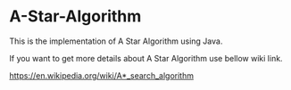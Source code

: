 # A-Star-Algorithm
This is the implementation of A Star Algorithm using Java.

If you want to get more details about A Star Algorithm use bellow wiki link.

https://en.wikipedia.org/wiki/A*_search_algorithm
